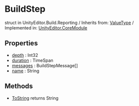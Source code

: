 # BuildStep
struct in UnityEditor.Build.Reporting
 / Inherits from: <a href="https://docs.unity3d.com/6000.1/Documentation/ScriptReference/ValueType.html">ValueType</a> / Implemented in: <a href="https://docs.unity3d.com/6000.1/Documentation/ScriptReference/UnityEditor.CoreModule.html">UnityEditor.CoreModule</a>

## Properties
- <a href="https://docs.unity3d.com/6000.1/Documentation/ScriptReference/BuildStep-depth.html">depth</a> : Int32
- <a href="https://docs.unity3d.com/6000.1/Documentation/ScriptReference/BuildStep-duration.html">duration</a> : TimeSpan
- <a href="https://docs.unity3d.com/6000.1/Documentation/ScriptReference/BuildStep-messages.html">messages</a> : BuildStepMessage[]
- <a href="https://docs.unity3d.com/6000.1/Documentation/ScriptReference/BuildStep-name.html">name</a> : String

## Methods
- <a href="https://docs.unity3d.com/6000.1/Documentation/ScriptReference/BuildStep.ToString.html">ToString</a> returns String
